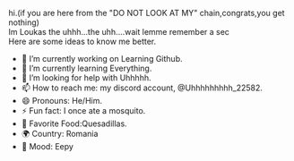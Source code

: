 hi.(if you are here from the "DO NOT LOOK AT MY" chain,congrats,you get nothing)             
Im Loukas the uhhh...the uhh....wait lemme remember a sec                                      
Here are some ideas to know me better.

- 🔭 I’m currently working on Learning Github.
- 🌱 I’m currently learning Everything.
- 🤔 I’m looking for help with Uhhhhh.
- 📫 How to reach me: my discord account, @Uhhhhhhhhh_22582.
- 😄 Pronouns: He/Him.
- ⚡ Fun fact: I once ate a mosquito.
- 🍎 Favorite Food:Quesadillas.
- 🌍 Country: Romania
- 🤔 Mood: Eepy
